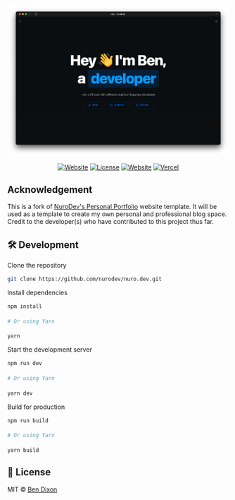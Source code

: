 <div align="center">

<a target="_blank" href="https://nuro.dev">
    <img alt='Website' src="./public/blog/hello_world/screenshot.png" />
</a>

[![Website](https://img.shields.io/badge/%20%F0%9F%8F%A1%20website-0072ff.svg?longCache=true&style=for-the-badge)](https://nuro.dev)
[![License](https://img.shields.io/badge/-mit-red.svg?longCache=true&style=for-the-badge)](https://github.com/tdemapp/website/blob/master/LICENSE)
[![Website](https://img.shields.io/badge/Deploy-brightgreen.svg?logo=vercel&longCache=true&style=for-the-badge)](https://vercel.com/import/project?template=https://github.com/nurodev/nuro.dev)
[![Vercel](https://img.shields.io/badge/-powered%20by%20vercel-black.svg?logo=vercel&longCache=true&style=for-the-badge)](https://vercel.com/home?utm_source=nuro&utm_campaign=oss)

</div>

## Acknowledgement

This is a fork of [NuroDev's Personal Portfolio](https://github.com/NuroDev/nuro.dev) website template. It will be used as a template to create my own personal and professional blog space. Credit to the developer(s) who have contributed to this project thus far.

## 🛠 Development

Clone the repository

```zsh
git clone https://github.com/nurodev/nuro.dev.git
```

Install dependencies

```zsh
npm install

# Or using Yarn

yarn
```

Start the development server

```zsh
npm run dev

# Or using Yarn

yarn dev
```

Build for production

```zsh
npm run build

# Or using Yarn

yarn build
```

## 📄 License

MIT © [Ben Dixon](https://github.com/nurodev/nuro.dev/blob/main/LICENSE)

